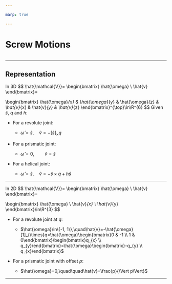 ```yaml
---

marp: true

---
```



# Screw Motions
```
```

---
## Representation

In 3D
$$
\hat{\mathcal{V}}=
\begin{bmatrix}
\hat{\omega} \\ \hat{v}
\end{bmatrix}=

\begin{bmatrix}
\hat{\omega}_{x} & \hat{\omega}_{y} & \hat{\omega}_{z} & \hat{v}_{x} & \hat{v}_{y} & \hat{v}_{z}
\end{bmatrix}^{\top}\in\R^{6}
$$
Given $\hat{s}$, $q$ and $h$:
- For a revolute joint:
    - $\hat{\omega} = \hat{s},\quad\hat{v}=-[\hat{s}]_{\times}q$

- For a prismatic joint:
    - $\hat{\omega}=0,\quad\quad\hat{v}=\hat{s}$

- For a helical joint:
    - $\hat{\omega} = \hat{s},\quad\hat{v}=-\hat{s}\times q+h\hat{s}$

---

In 2D
$$
\hat{\mathcal{V}}=
\begin{bmatrix}
\hat{\omega} \\ \hat{v}
\end{bmatrix}=

\begin{bmatrix}
\hat{\omega} \\ \hat{v}_{x} \\ \hat{v}_{y}
\end{bmatrix}\in\R^{3}
$$

- For a revolute joint at $q$:
    - $\hat{\omega}\in\{-1, 1\},\quad\hat{v}=-\hat{\omega}[1]_{\times}q=\hat{\omega}\begin{bmatrix}0 & -1 \\ 1 & 0\end{bmatrix}\begin{bmatrix}q_{x} \\ q_{y}\end{bmatrix}=\hat{\omega}\begin{bmatrix}-q_{y} \\ q_{x}\end{bmatrix}$

- For a prismatic joint with offset $p$:
    - $\hat{\omega}=0,\quad\quad\hat{v}=\frac{p}{\Vert p\Vert}$


---

